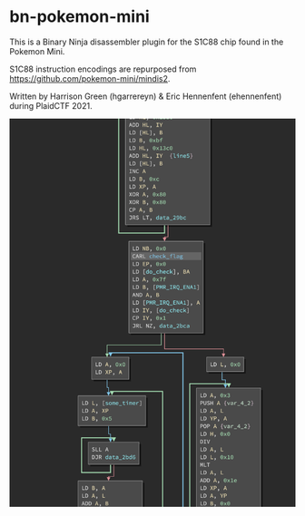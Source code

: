 # bn-pokemon-mini

This is a Binary Ninja disassembler plugin for the S1C88 chip found in the Pokemon Mini.

S1C88 instruction encodings are repurposed from https://github.com/pokemon-mini/mindis2.

Written by Harrison Green (hgarrereyn) & Eric Hennenfent (ehennenfent) during PlaidCTF 2021.

![demo](/demo.png)
